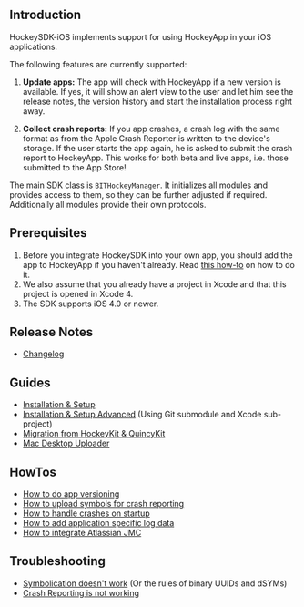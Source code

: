 ## Introduction

HockeySDK-iOS implements support for using HockeyApp in your iOS applications.

The following features are currently supported:

1. **Update apps:** The app will check with HockeyApp if a new version is available. If yes, it will show an alert view to the user and let him see the release notes, the version history and start the installation process right away. 

2. **Collect crash reports:** If you app crashes, a crash log with the same format as from the Apple Crash Reporter is written to the device's storage. If the user starts the app again, he is asked to submit the crash report to HockeyApp. This works for both beta and live apps, i.e. those submitted to the App Store!

The main SDK class is `BITHockeyManager`. It initializes all modules and provides access to them, so they can be further adjusted if required. Additionally all modules provide their own protocols.

## Prerequisites

1. Before you integrate HockeySDK into your own app, you should add the app to HockeyApp if you haven't already. Read [this how-to](http://support.hockeyapp.net/kb/how-tos/how-to-create-a-new-app) on how to do it.
2. We also assume that you already have a project in Xcode and that this project is opened in Xcode 4.
3. The SDK supports iOS 4.0 or newer.

## Release Notes

- [Changelog](Changelog)

## Guides

- [Installation & Setup](Guide-Installation-Setup)
- [Installation & Setup Advanced](Guide-Installation-Setup-Advanced) (Using Git submodule and Xcode sub-project)
- [Migration from HockeyKit & QuincyKit](Guide-Migration-Kits)
- [Mac Desktop Uploader](Guide-Installation-Mac-App)

## HowTos

- [How to do app versioning](HowTo-App-Versioning)
- [How to upload symbols for crash reporting](HowTo-Upload-Symbols)
- [How to handle crashes on startup](HowTo-Handle-Crashes-On-Startup)
- [How to add application specific log data](HowTo-Add-Application-Log)
- [How to integrate Atlassian JMC](HowTo-Integrate-Atlassian-JMC)


## Troubleshooting

- [Symbolication doesn't work](Symbolication-Doesnt-Work) (Or the rules of binary UUIDs and dSYMs)
- [Crash Reporting is not working](Troubleshooting-Crash-Reporting-Not-Working)
